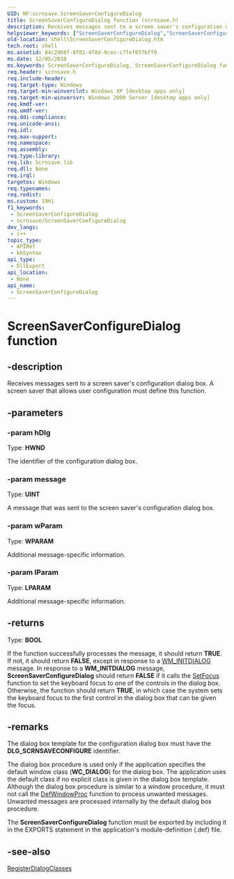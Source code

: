 ```yaml
---
UID: NF:scrnsave.ScreenSaverConfigureDialog
title: ScreenSaverConfigureDialog function (scrnsave.h)
description: Receives messages sent to a screen saver's configuration dialog box. A screen saver that allows user configuration must define this function.
helpviewer_keywords: ["ScreenSaverConfigureDialog","ScreenSaverConfigureDialog function [Windows Shell]","_win32_ScreenSaverConfigureDialog","scrnsave/ScreenSaverConfigureDialog","shell.ScreenSaverConfigureDialog"]
old-location: shell\ScreenSaverConfigureDialog.htm
tech.root: shell
ms.assetid: 84c2966f-8f01-4f8d-9cec-c7fef657bff0
ms.date: 12/05/2018
ms.keywords: ScreenSaverConfigureDialog, ScreenSaverConfigureDialog function [Windows Shell], _win32_ScreenSaverConfigureDialog, scrnsave/ScreenSaverConfigureDialog, shell.ScreenSaverConfigureDialog
req.header: scrnsave.h
req.include-header: 
req.target-type: Windows
req.target-min-winverclnt: Windows XP [desktop apps only]
req.target-min-winversvr: Windows 2000 Server [desktop apps only]
req.kmdf-ver: 
req.umdf-ver: 
req.ddi-compliance: 
req.unicode-ansi: 
req.idl: 
req.max-support: 
req.namespace: 
req.assembly: 
req.type-library: 
req.lib: Scrnsave.lib
req.dll: None
req.irql: 
targetos: Windows
req.typenames: 
req.redist: 
ms.custom: 19H1
f1_keywords:
 - ScreenSaverConfigureDialog
 - scrnsave/ScreenSaverConfigureDialog
dev_langs:
 - c++
topic_type:
 - APIRef
 - kbSyntax
api_type:
 - DllExport
api_location:
 - None
api_name:
 - ScreenSaverConfigureDialog
---
```


# ScreenSaverConfigureDialog function


## -description

Receives messages sent to a screen saver's configuration dialog box. A screen saver that allows user configuration must define this function.

## -parameters

### -param hDlg

Type: <b>HWND</b>

The identifier of the configuration dialog box.

### -param message

Type: <b>UINT</b>

A message that was sent to the screen saver's configuration dialog box.

### -param wParam

Type: <b>WPARAM</b>

Additional message-specific information.

### -param lParam

Type: <b>LPARAM</b>

Additional message-specific information.

## -returns

Type: <b>BOOL</b>

If the function successfully processes the message, it should return <b>TRUE</b>. If not, it should return <b>FALSE</b>, except in response to a <a href="/windows/desktop/dlgbox/wm-initdialog">WM_INITDIALOG</a> message. In response to a <b>WM_INITDIALOG</b> message, <b>ScreenSaverConfigureDialog</b> should return <b>FALSE</b> if it calls the <a href="/windows/desktop/api/winuser/nf-winuser-setfocus">SetFocus</a> function to set the keyboard focus to one of the controls in the dialog box. Otherwise, the function should return <b>TRUE</b>, in which case the system sets the keyboard focus to the first control in the dialog box that can be given the focus.

## -remarks

The dialog box template for the configuration dialog box must have the <b>DLG_SCRNSAVECONFIGURE</b> identifier.

The dialog box procedure is used only if the application specifies the default window class (<b>WC_DIALOG</b>) for the dialog box. The application uses the default class if no explicit class is given in the dialog box template. Although the dialog box procedure is similar to a window procedure, it must not call the <a href="/windows/desktop/api/winuser/nf-winuser-defwindowproca">DefWindowProc</a> function to process unwanted messages. Unwanted messages are processed internally by the default dialog box procedure.

The <b>ScreenSaverConfigureDialog</b> function must be exported by including it in the EXPORTS statement in the application's module-definition (.def) file.

## -see-also

<a href="/windows/desktop/api/scrnsave/nf-scrnsave-registerdialogclasses">RegisterDialogClasses</a>
